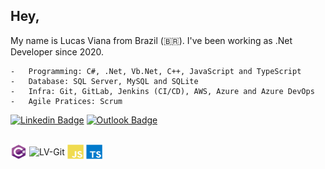 ## Hey, 

My name is Lucas Viana from Brazil (🇧🇷). I've been working as .Net Developer since 2020.

    -   Programming: C#, .Net, Vb.Net, C++, JavaScript and TypeScript
    -   Database: SQL Server, MySQL and SQLite
    -   Infra: Git, GitLab, Jenkins (CI/CD), AWS, Azure and Azure DevOps
    -   Agile Pratices: Scrum
      
[![Linkedin Badge](https://img.shields.io/badge/-LinkedIn-blue?style=flat&logo=Linkedin&logoColor=white&link=https://www.linkedin.com/in/lucasgviana/)](https://www.linkedin.com/in/lucasgviana/)
[![Outlook Badge](https://img.shields.io/badge/-Outlook-267ACA?style=flat&logo=Microsoft-Outlook&logoColor=white&link=mailto:lucas_viana99@outlook.com)](mailto:lucas_viana99@outlook.com)

  <div style="display: inline_block"><br>
  <img align="center" alt="LV-CSharp" height="23" width="26" src="https://raw.githubusercontent.com/devicons/devicon/master/icons/csharp/csharp-original.svg">
  <img align="center" alt="LV-Git" height="23" width="26" src="https://www.vectorlogo.zone/logos/git-scm/git-scm-icon.svg">
  <img align="center" alt="LV-Js" height="23" width="26" src="https://raw.githubusercontent.com/devicons/devicon/master/icons/javascript/javascript-plain.svg">
  <img align="center" alt="Ts" height="23" width="26" src="https://raw.githubusercontent.com/devicons/devicon/master/icons/typescript/typescript-plain.svg">
</div>
  


